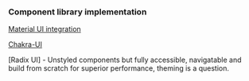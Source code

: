 ### Component library implementation

[Material UI integration](https://github.com/vishnup95/parcel-react-component-sdk/tree/feat/add-material-ui-integration)

[Chakra-UI](https://github.com/vishnup95/parcel-react-component-sdk/tree/try/chakra-ui)

[Radix UI] - Unstyled components but fully accessible, navigatable and build from scratch for superior performance, theming is a question.
